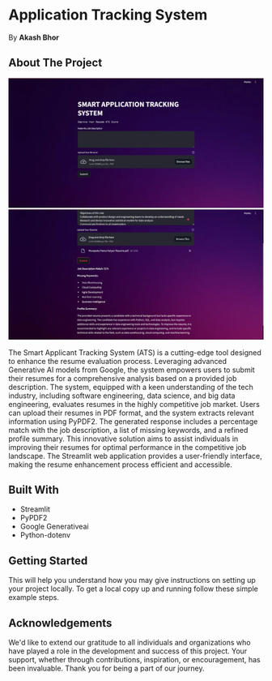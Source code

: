 # Application Tracking System 

By <b>Akash Bhor</b>



## About The Project

![](https://github.com/KalyanM45/Application-Tracking-System/blob/main/Artifacts/screen.png)
<br>
![](https://github.com/KalyanM45/Application-Tracking-System/blob/main/Artifacts/result.png)

The Smart Applicant Tracking System (ATS) is a cutting-edge tool designed to enhance the resume evaluation process. Leveraging advanced Generative AI models from Google, the system empowers users to submit their resumes for a comprehensive analysis based on a provided job description. The system, equipped with a keen understanding of the tech industry, including software engineering, data science, and big data engineering, evaluates resumes in the highly competitive job market. Users can upload their resumes in PDF format, and the system extracts relevant information using PyPDF2. The generated response includes a percentage match with the job description, a list of missing keywords, and a refined profile summary. This innovative solution aims to assist individuals in improving their resumes for optimal performance in the competitive job landscape. The Streamlit web application provides a user-friendly interface, making the resume enhancement process efficient and accessible.

## Built With

- Streamlit
- PyPDF2
- Google Generativeai
- Python-dotenv

## Getting Started

This will help you understand how you may give instructions on setting up your project locally.
To get a local copy up and running follow these simple example steps.



## Acknowledgements

We'd like to extend our gratitude to all individuals and organizations who have played a role in the development and success of this project. Your support, whether through contributions, inspiration, or encouragement, has been invaluable. Thank you for being a part of our journey.

